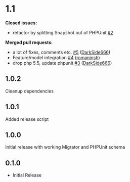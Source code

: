 # 1.1

**Closed issues:**

- refactor by splitting Snapshot out of PHPUnit [\#2](https://github.com/atk4/schema/issues/2)

**Merged pull requests:**

- a lot of fixes, comments etc. [\#5](https://github.com/atk4/schema/pull/5) ([DarkSide666](https://github.com/DarkSide666))
- Feature/model integration [\#4](https://github.com/atk4/schema/pull/4) ([romaninsh](https://github.com/romaninsh))
- drop php 5.5, update phpunit [\#3](https://github.com/atk4/schema/pull/3) ([DarkSide666](https://github.com/DarkSide666))

## 1.0.2

Cleanup dependencies

## 1.0.1

Added release script

## 1.0.0

Initial release with working Migrator and PHPUnit schema


## 0.1.0

* Initial Release
